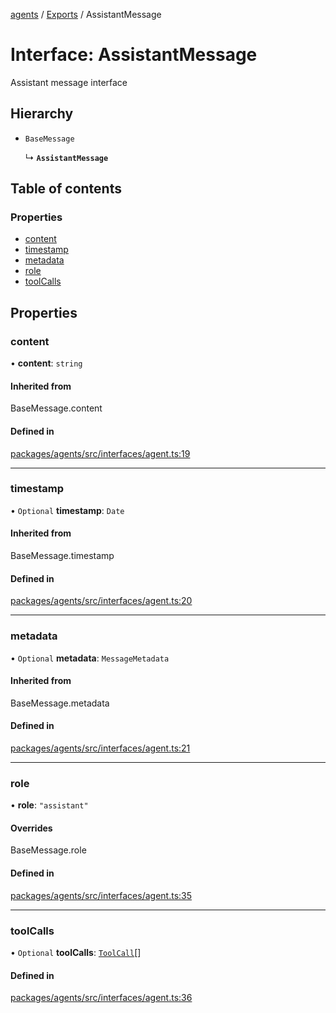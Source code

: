 <!-- 
 ⚠️  AUTO-GENERATED FILE - DO NOT EDIT MANUALLY
 This file is automatically generated by scripts/docs-generator.js
 To make changes, edit the source TypeScript files or update the generator script
-->

[agents](../../) / [Exports](../modules) / AssistantMessage

# Interface: AssistantMessage

Assistant message interface

## Hierarchy

- `BaseMessage`

  ↳ **`AssistantMessage`**

## Table of contents

### Properties

- [content](AssistantMessage#content)
- [timestamp](AssistantMessage#timestamp)
- [metadata](AssistantMessage#metadata)
- [role](AssistantMessage#role)
- [toolCalls](AssistantMessage#toolcalls)

## Properties

### content

• **content**: `string`

#### Inherited from

BaseMessage.content

#### Defined in

[packages/agents/src/interfaces/agent.ts:19](https://github.com/woojubb/robota/blob/d84cd2e1e6915e9f7e9aff8f9b06df02e55c139b/packages/agents/src/interfaces/agent.ts#L19)

___

### timestamp

• `Optional` **timestamp**: `Date`

#### Inherited from

BaseMessage.timestamp

#### Defined in

[packages/agents/src/interfaces/agent.ts:20](https://github.com/woojubb/robota/blob/d84cd2e1e6915e9f7e9aff8f9b06df02e55c139b/packages/agents/src/interfaces/agent.ts#L20)

___

### metadata

• `Optional` **metadata**: `MessageMetadata`

#### Inherited from

BaseMessage.metadata

#### Defined in

[packages/agents/src/interfaces/agent.ts:21](https://github.com/woojubb/robota/blob/d84cd2e1e6915e9f7e9aff8f9b06df02e55c139b/packages/agents/src/interfaces/agent.ts#L21)

___

### role

• **role**: ``"assistant"``

#### Overrides

BaseMessage.role

#### Defined in

[packages/agents/src/interfaces/agent.ts:35](https://github.com/woojubb/robota/blob/d84cd2e1e6915e9f7e9aff8f9b06df02e55c139b/packages/agents/src/interfaces/agent.ts#L35)

___

### toolCalls

• `Optional` **toolCalls**: [`ToolCall`](ToolCall)[]

#### Defined in

[packages/agents/src/interfaces/agent.ts:36](https://github.com/woojubb/robota/blob/d84cd2e1e6915e9f7e9aff8f9b06df02e55c139b/packages/agents/src/interfaces/agent.ts#L36)
